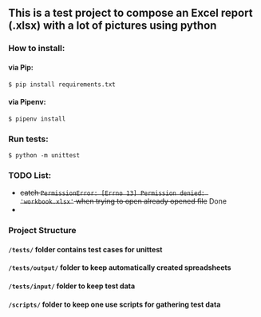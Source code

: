 ## This is a test project to compose an Excel report (.xlsx) with a lot of pictures using python

### How to install:

#### via Pip:

`$ pip install requirements.txt`

#### via Pipenv:

`$ pipenv install`

### Run tests:

`$ python -m unittest`

### TODO List:

* ~~catch `PermissionError: [Errno 13] Permission denied: 'workbook.xlsx'` when trying to open already opened file~~ Done
* 

### Project Structure

#### `/tests/` folder contains test cases for unittest

#### `/tests/output/` folder to keep automatically created spreadsheets

#### `/tests/input/` folder to keep test data

#### `/scripts/` folder to keep one use scripts for gathering test data